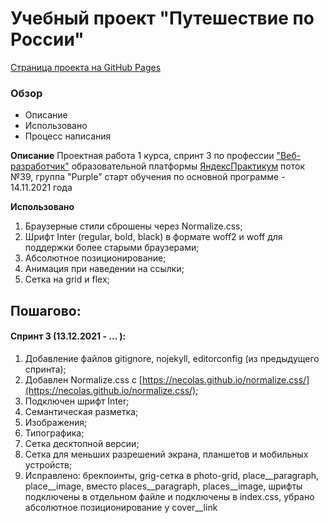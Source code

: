 # Учебный проект "Путешествие по России"

[Страница проекта на GitHub Pages](https://astreyajulia.github.io/russian-travel/)

### Обзор

* Описание
* Использовано
* Процесс написания

**Описание**
Проектная работа 1 курса, спринт 3 по профессии ["Веб-разработчик"](https://practicum.yandex.ru/profile/web/)
образовательной платформы [ЯндексПрактикум](https://practicum.yandex.ru)
поток №39, группа "Purple"
старт обучения по основной программе - 14.11.2021 года

**Использовано**

1. Браузерные стили сброшены через Normalize.css;
2. Шрифт Inter (regular, bold, black) в формате woff2 и woff для поддержки более старыми браузерами;
3. Абсолютное позиционирование;
4. Анимация при наведении на ссылки;
5. Сетка на grid и flex;

## Пошагово:

#### Спринт 3 (13.12.2021 - ... ):

1. Добавление файлов gitignore, nojekyll, editorconfig (из предыдущего спринта);
2. Добавлен Normalize.css с [https://necolas.github.io/normalize.css/](https://necolas.github.io/normalize.css/);
3. Подключен шрифт Inter;
4. Семантическая разметка;
5. Изображения;
6. Типографика;
7. Сетка десктопной версии;
8. Сетка для меньших разрешений экрана, планшетов и мобильных устройств;
9. Исправлено: брекпоинты, grig-сетка в photo-grid, place__paragraph, place__image, вместо places__paragraph,
   places__image, шрифты подключены в отдельном файле и подключены в index.css, убрано абсолютное позиционирование у
   cover__link
